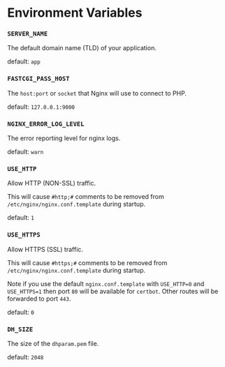 # Environment Variables

### `SERVER_NAME`

The default domain name (TLD) of your application.

default: `app`

### `FASTCGI_PASS_HOST`

The `host:port` or `socket` that Nginx will use to connect to PHP.

default: `127.0.0.1:9000`

### `NGINX_ERROR_LOG_LEVEL`

The error reporting level for nginx logs.

default: `warn`

### `USE_HTTP`

Allow HTTP (NON-SSL) traffic.

This will cause `#http;#` comments to be removed from `/etc/nginx/nginx.conf.template` during startup.

default: `1`

### `USE_HTTPS`

Allow HTTPS (SSL) traffic.

This will cause `#https;#` comments to be removed from `/etc/nginx/nginx.conf.template` during startup.

Note if you use the default `nginx.conf.template` with `USE_HTTP=0` and `USE_HTTPS=1` then port `80` will be available for `certbot`. Other routes will be forwarded to port `443`.

default: `0`

### `DH_SIZE`

The size of the `dhparam.pem` file.

default: `2048`

